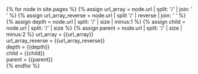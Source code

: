 ---
---

{% for node in site.pages %}
{% assign url_array = node.url | split: '/' | join: ' ' %}
{% assign url_array_reverse = node.url | split '/' | reverse | join: ' ' %}
{% assign depth = node.url | split: '/' | size | minus:1 %}
{% assign child = node.url | split: '/' | size %}
{% assign parent = node.url | split: '/' | size | minus:2 %}
url_array = {{url_array}} <br>
url_array_reverse = {{url_array_reverse}} <br>
depth = {{depth}} <br>
child = {{child}} <br>
parent = {{parent}} <br>
{% endfor %}
